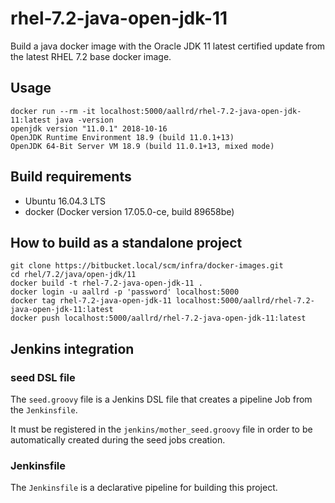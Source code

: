 # rhel-7.2-java-open-jdk-11

Build a java docker image with the Oracle JDK 11 latest certified update from the latest RHEL 7.2 base docker image.

## Usage

    docker run --rm -it localhost:5000/aallrd/rhel-7.2-java-open-jdk-11:latest java -version
    openjdk version "11.0.1" 2018-10-16
    OpenJDK Runtime Environment 18.9 (build 11.0.1+13)
    OpenJDK 64-Bit Server VM 18.9 (build 11.0.1+13, mixed mode)

## Build requirements

- Ubuntu 16.04.3 LTS
- docker (Docker version 17.05.0-ce, build 89658be)

## How to build as a standalone project

    git clone https://bitbucket.local/scm/infra/docker-images.git
    cd rhel/7.2/java/open-jdk/11
    docker build -t rhel-7.2-java-open-jdk-11 .
    docker login -u aallrd -p 'password' localhost:5000
    docker tag rhel-7.2-java-open-jdk-11 localhost:5000/aallrd/rhel-7.2-java-open-jdk-11:latest
    docker push localhost:5000/aallrd/rhel-7.2-java-open-jdk-11:latest

## Jenkins integration

### seed DSL file

The `seed.groovy` file is a Jenkins DSL file that creates a pipeline Job from the `Jenkinsfile`.

It must be registered in the `jenkins/mother_seed.groovy` file in order to be automatically created during the seed jobs creation. 

### Jenkinsfile

The `Jenkinsfile` is a declarative pipeline for building this project.

